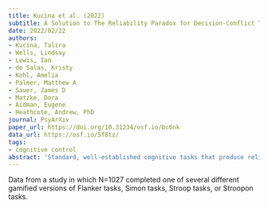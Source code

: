 ```yaml
---
title: Kucina et al. (2022)
subtitle: A Solution to The Reliability Paradox for Decision-Conflict Tasks
date: 2022/02/22
authors:
- Kucina, Talira
- Wells, Lindsay
- Lewis, Ian
- de Salas, Kristy
- Kohl, Amelia
- Palmer, Matthew A
- Sauer, James D
- Matzke, Dora
- Aidman, Eugene
- Heathcote, Andrew, PhD
journal: PsyArXiv
paper_url: https://doi.org/10.31234/osf.io/bc6nk
data_url: https://osf.io/5f8tz/
tags:
- cognitive control
abstract: 'Standard, well-established cognitive tasks that produce reliable effects in group comparisons also lead to unreliable measurement when assessing individual differences. This “reliability paradox” has been demonstrated in decision-conflict tasks such as the Simon, Flanker, and Stroop tasks, which measure various aspects of cognitive control. We aimed to address this paradox by implementing carefully calibrated versions of the standard tests with an additional manipulation to encourage processing of conflicting information, as well as combinations of standard tasks. A series of experiments concluded that a Flanker task and a combined Simon and Stroop task with the additional manipulation produced reliable estimates of individual differences in under 100 trials per task, which markedly improves on the reliability seen in benchmark Flanker, Simon, and Stroop data. We make the new tasks freely available and discuss both theoretical and applied implications regarding how the cognitive testing of individual differences is carried out.'
---
```


Data from a study in which N=1027 completed one of several different gamified versions of Flanker tasks, Simon tasks, Stroop tasks, or Stroopon tasks.
